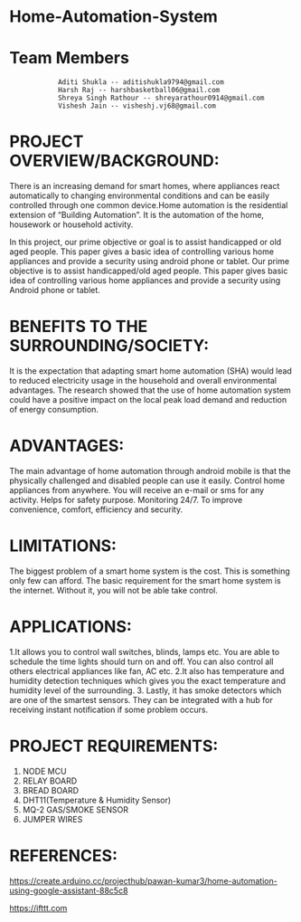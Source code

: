 # Home-Automation-System

# Team Members
                Aditi Shukla -- aditishukla9794@gmail.com
                Harsh Raj -- harshbasketball06@gmail.com
                Shreya Singh Rathour -- shreyarathour0914@gmail.com
                Vishesh Jain -- visheshj.vj68@gmail.com

# PROJECT OVERVIEW/BACKGROUND:
There is an increasing demand for smart homes, where appliances react automatically to changing environmental conditions and can be easily controlled through one common device.Home automation is the residential extension of “Building Automation”. It is the automation of the home, housework or household activity.

In this project, our prime objective or goal is to assist handicapped or old aged people. This paper gives a basic idea of controlling various home appliances and provide a security using android phone or tablet. Our prime objective is to  assist handicapped/old aged people. This paper gives basic idea of controlling
various home appliances and provide a security using Android phone or tablet.

# BENEFITS TO THE SURROUNDING/SOCIETY:
It is the expectation that adapting smart home automation (SHA) would lead to reduced electricity usage in the household and overall environmental advantages. The research showed that the use of home automation system could have a positive impact on the local peak load demand and reduction of energy consumption.

# ADVANTAGES:
The main advantage of home automation through android mobile is that
the physically challenged and disabled people can use it easily.
Control home appliances from anywhere.
You will receive an e-mail or sms for any activity.
Helps for safety purpose.
Monitoring 24/7.
To improve convenience, comfort, efficiency and security.


# LIMITATIONS:
The biggest problem of a smart home system is the cost. This is something only few can afford.
The basic requirement for the smart home system is the internet. Without it, you will not be able take control.


# APPLICATIONS:
1.It allows you to control wall switches, blinds, lamps etc. You are able to schedule the time lights should turn on and off. You can also control all
others electrical appliances like fan, AC etc.
2.It also has temperature and humidity detection techniques which gives you the exact temperature and humidity level of the surrounding.
3. Lastly, it has smoke detectors which are one of the smartest sensors. They can be integrated with a hub for receiving instant notification if
some problem occurs.


# PROJECT REQUIREMENTS:
1. NODE MCU
2. RELAY BOARD
3. BREAD BOARD
4. DHT11(Temperature & Humidity Sensor)
5. MQ-2 GAS/SMOKE SENSOR
6. JUMPER WIRES


# REFERENCES:

  https://create.arduino.cc/projecthub/pawan-kumar3/home-automation-using-google-assistant-88c5c8

  https://ifttt.com

